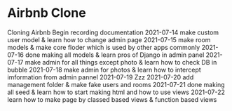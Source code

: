 # Airbnb Clone

Cloning Airbnb
Begin recording documentation
2021-07-14  make custom user model & learn how to change admin page
2021-07-15  make room models & make core floder which is used by other apps commonly
2021-07-16  done making all models & learn pros of Django in admin panel
2021-07-17  make admin for all things except photo & learn how to check DB in bubble
2021-07-18  make admin for photos & learn how to intercept imformation from admin pannel
2021-07-19  Zzz
2021-07-20  add management folder & make fake users and rooms
2021-07-21  done making all seed & learn how to start making html and how to use views
2021-07-22  learn how to make page by classed based views & function based views